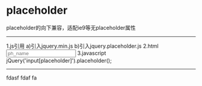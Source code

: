 # placeholder
placeholder的向下兼容，适配ie9等无placeholder属性
***********************
1.js引用
  a)引入jquery.min.js
  b)引入jquery.placeholder.js
2.html
  <input class="my_class"  name="filename" placeholder="ph_name" />
3.javascript
  jQuery('input[placeholder]').placeholder();
***********************
fdasf
fdaf
fa
